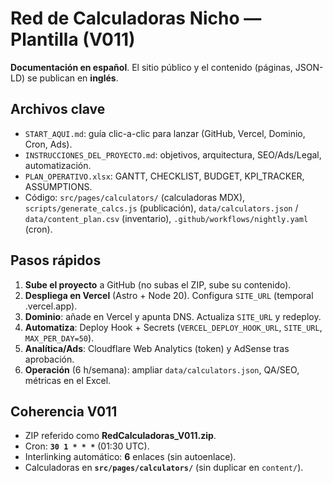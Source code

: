 # Red de Calculadoras Nicho — Plantilla (V011)

**Documentación en español**. El sitio público y el contenido (páginas, JSON-LD) se publican en **inglés**.

## Archivos clave
- `START_AQUI.md`: guía clic-a-clic para lanzar (GitHub, Vercel, Dominio, Cron, Ads).
- `INSTRUCCIONES_DEL_PROYECTO.md`: objetivos, arquitectura, SEO/Ads/Legal, automatización.
- `PLAN_OPERATIVO.xlsx`: GANTT, CHECKLIST, BUDGET, KPI_TRACKER, ASSUMPTIONS.
- Código: `src/pages/calculators/` (calculadoras MDX), `scripts/generate_calcs.js` (publicación),
  `data/calculators.json` / `data/content_plan.csv` (inventario), `.github/workflows/nightly.yaml` (cron).

## Pasos rápidos
1. **Sube el proyecto** a GitHub (no subas el ZIP, sube su contenido).
2. **Despliega en Vercel** (Astro + Node 20). Configura `SITE_URL` (temporal .vercel.app).
3. **Dominio**: añade en Vercel y apunta DNS. Actualiza `SITE_URL` y redeploy.
4. **Automatiza**: Deploy Hook + Secrets (`VERCEL_DEPLOY_HOOK_URL`, `SITE_URL`, `MAX_PER_DAY=50`).
5. **Analítica/Ads**: Cloudflare Web Analytics (token) y AdSense tras aprobación.
6. **Operación** (6 h/semana): ampliar `data/calculators.json`, QA/SEO, métricas en el Excel.

## Coherencia V011
- ZIP referido como **RedCalculadoras_V011.zip**.
- Cron: **`30 1 * * *`** (01:30 UTC).
- Interlinking automático: **6** enlaces (sin autoenlace).
- Calculadoras en **`src/pages/calculators/`** (sin duplicar en `content/`).
